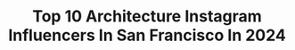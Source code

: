 ---
title: Top 10 Architecture Instagram Influencers In San Francisco In 2024
description: >-
  Find top architecture Instagram influencers in San Francisco in 2024. Most popular hashtags: #architecture #sanfrancisco #travel #california.
platform: Instagram
hits: 85
text_top: Discover the most popular Instagram accounts on inBeat.
text_bottom: Our search engine aggregates 85 Instagram influencers like this in San Francisco, United States for you to work with.
profiles:
  - username: "uofcalifornia"
    fullname: >-
      University of California
    bio: >-
      The official account of the University of California, sharing life in and around the UC system.
    location: "United States"
    followers: 72113
    engagement: 184
    commentsToLikes: 0.007295
    id: ck0tvqnw7cfv80i199rlrxdl4
    verified: false
    hashtags: "#trees, #outdoors, #landmark, #naturegram"
  - username: "emlee7"
    fullname: >-
      Emma Lee | Fashion designer
    bio: >-
      Creativity takes courage|Travel • Fashion • Lifestyle Architecture & Me| Home = San Francisco #architectureemlee7 @_citytocity|📍NJ/NYC
    location: "United States"
    followers: 27816
    engagement: 103
    commentsToLikes: 0.045041
    id: ck0txpr0hk27v0i19a4rpfpv4
    verified: false
    hashtags: "#illustrator, #dametraveler, #goodvibes, #bbctravel"
  - username: "sanfrancisco.city"
    fullname: >-
      🌉Sᴀɴ Fʀᴀɴᴄɪsᴄᴏ Cɪᴛʏ 🌉
    bio: >-
      🔹𝗧𝗮𝗴 𝗨𝘀 @sanfrancisco.city 🔸𝗛𝗮𝘀𝗵𝘁𝗮𝗴 𝗨𝘀: #sanfranciscocity 🔹𝗚𝗼𝗮𝗹: #500k #500kfollowers 🔸𝗥𝗲𝗽𝗼𝘀𝘁 𝗮𝗻𝗱 𝗦𝗵𝗮𝗿𝗲: 🔁🔄 🔹𝗡𝗲𝘄 𝗣𝗼𝘀𝘁 𝗘𝘃𝗲𝗿𝘆 𝗗𝗮𝘆:📲📸 ❤️𝓢𝓕
    location: "United States"
    followers: 168811
    engagement: 217
    commentsToLikes: 0.010507
    id: ck0u1bd62wezl0i193tx9gq19
    verified: false
    hashtags: "#bayarea, #photooftheday, #sanfrancisco, #california"
  - username: "im_ericwang"
    fullname: >-
      Eric Wang
    bio: >-
      Sharing pieces of me, my life, and my home 🫶🏼 📍: San Francisco 📧: teameric@nextmanagement.com
    location: "United States"
    followers: 600637
    engagement: 1073
    commentsToLikes: 0.004132
    id: clqcmzrhjd0tg0k08guabdt9n
    verified: false
    hashtags: "#homedecor, #interiordesign, #interiorinspo, #livingroom"
  - username: "dom.riccobene"
    fullname: >-
      Dom Riccobene
    bio: >-
      🎥 Futurist Filmmaker / 🧱 Product Designer 🛰Merging Data, Art, and Fabrication 🌶 #Albuquerque, #NewMexico
    location: "United States"
    followers: 228453
    engagement: 492
    commentsToLikes: 0.012861
    id: ck0vv4vemnk230i19013ep3ed
    verified: false
    hashtags: "#instamachinist, #riccobene, #c4d, #pcgamer"
  - username: "7shaunwhite"
    fullname: >-
      Shaun White
    bio: >-
      Consumer Commentator @serenawilliams #1 Fan Innovation Addict
    location: "United States"
    followers: 14908
    engagement: 371
    commentsToLikes: 0.044300
    id: ck6tjigl02s6v0j71b1f9beyk
    verified: true
    hashtags: "#unpacked2020, #theshapeoflight, #techthings, #whitecaviar"
  - username: "zunyan.yang"
    fullname: >-
      Zunyan Yang
    bio: >-
      
    location: "United States"
    followers: 12569
    engagement: 1512
    commentsToLikes: 0.016279
    id: ckapb2o5yycjj0i7857g3f4l4
    verified: false
    hashtags: "#igers, #landscape, #postcardplaces, #folkscenery"
  - username: "insanelighting"
    fullname: >-
      Kirth A. Prawl
    bio: >-
      📍Bronx N.Y. 🏙 Urban & Cityscape 👥 @way2ill_
    location: "United States"
    followers: 78961
    engagement: 493
    commentsToLikes: 0.083298
    id: ck55lmhpl1x5p0i112pb5zd0v
    verified: false
    hashtags: "#cinematicmodeon, #streethunters, #ourstreetdays, #nycityworld"
  - username: "citylab"
    fullname: >-
      Bloomberg CityLab
    bio: >-
      All things urban. Show us the view from your city with #citylab or #citylabontheground.
    location: "United States"
    followers: 75851
    engagement: 86
    commentsToLikes: 0.012724
    id: ck6trrfwk0nmd0j7146gf5wi6
    verified: true
    hashtags: "#maps, #housing, #citylab2021, #climatechange"
  - username: "romandurta"
    fullname: >-
      Roman Durta 🇸🇰
    bio: >-
      Travel Photography infused with colors 🏠 San Diego 📧 roman.durta@gmail.com ⬇️ Prints | Portfolio | Contact ⬇️
    location: "United States"
    followers: 9685
    engagement: 714
    commentsToLikes: 0.070610
    id: ckaosri4vsrzz0i78g9hmd1ii
    verified: false
    hashtags: "#co10k, #visitcalifornia, #lightroom, #unlimitedsunset"
---